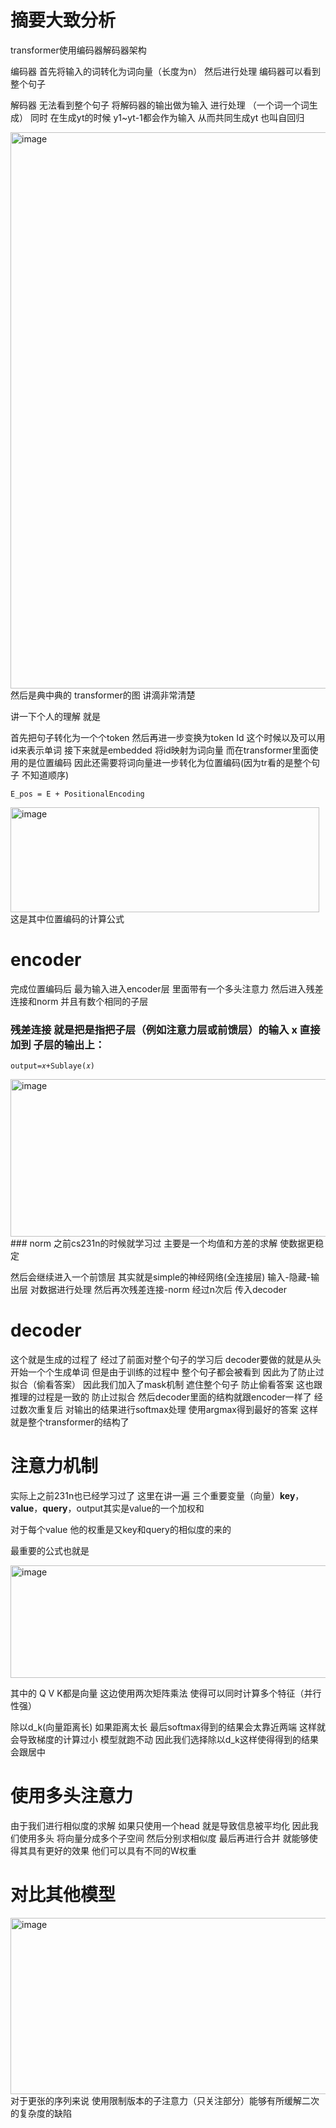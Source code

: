 # 摘要大致分析
transformer使用编码器解码器架构

编码器 首先将输入的词转化为词向量（长度为n） 然后进行处理 编码器可以看到整个句子

解码器 无法看到整个句子 将解码器的输出做为输入 进行处理 （一个词一个词生成） 同时 在生成yt的时候 y1~yt-1都会作为输入 从而共同生成yt 也叫自回归

<img width="1065" height="890" alt="image" src="https://github.com/user-attachments/assets/8fe29afd-64c8-415f-860c-dab30408795e" />
然后是典中典的 transformer的图 讲滴非常清楚

讲一下个人的理解 就是

首先把句子转化为一个个token 然后再进一步变换为token Id 这个时候以及可以用id来表示单词 接下来就是embedded 将id映射为词向量 而在transformer里面使用的是位置编码 因此还需要将词向量进一步转化为位置编码(因为tr看的是整个句子 不知道顺序)
```
E_pos = E + PositionalEncoding
```


<img width="494" height="168" alt="image" src="https://github.com/user-attachments/assets/5c167a6f-5873-4b34-b9a6-42addaf61364" />
这是其中位置编码的计算公式

# encoder
完成位置编码后 最为输入进入encoder层 里面带有一个多头注意力 然后进入残差连接和norm 并且有数个相同的子层

### 残差连接 就是把是指把子层（例如注意力层或前馈层）的输入 x 直接加到 子层的输出上：
```
output=𝑥+Sublaye(𝑥)
```

<img width="1013" height="252" alt="image" src="https://github.com/user-attachments/assets/6889c4e8-0bbd-4f61-a650-9ab6e26d3e72" />
### norm  
之前cs231n的时候就学习过 主要是一个均值和方差的求解  使数据更稳定

然后会继续进入一个前馈层 其实就是simple的神经网络(全连接层) 输入-隐藏-输出层 对数据进行处理 然后再次残差连接-norm 经过n次后 传入decoder
# decoder
这个就是生成的过程了 经过了前面对整个句子的学习后 decoder要做的就是从头开始一个个生成单词 但是由于训练的过程中 整个句子都会被看到 因此为了防止过拟合（偷看答案） 因此我们加入了mask机制 遮住整个句子 防止偷看答案 这也跟推理的过程是一致的 防止过拟合 然后decoder里面的结构就跟encoder一样了 经过数次重复后 对输出的结果进行softmax处理 使用argmax得到最好的答案 这样就是整个transformer的结构了

# 注意力机制
实际上之前231n也已经学习过了 这里在讲一遍
三个重要变量（向量）**key**，**value**，**query**，output其实是value的一个加权和

对于每个value  他的权重是又key和query的相似度的来的

最重要的公式也就是

<img width="812" height="180" alt="image" src="https://github.com/user-attachments/assets/a4604db5-ed3e-4388-8818-0ba8a7d1a050" />

其中的 Q V K都是向量 这边使用两次矩阵乘法 使得可以同时计算多个特征（并行性强）

除以d_k(向量距离长) 如果距离太长 最后softmax得到的结果会太靠近两端 这样就会导致梯度的计算过小 模型就跑不动 因此我们选择除以d_k这样使得得到的结果会跟居中

# 使用多头注意力
由于我们进行相似度的求解 如果只使用一个head 就是导致信息被平均化 因此我们使用多头 将向量分成多个子空间 然后分别求相似度 最后再进行合并 就能够使得其具有更好的效果 他们可以具有不同的W权重

# 对比其他模型
<img width="1406" height="282" alt="image" src="https://github.com/user-attachments/assets/a594970f-87bf-4d90-9297-8b5335886d80" />
对于更张的序列来说 使用限制版本的子注意力（只关注部分）能够有所缓解二次的复杂度的缺陷
